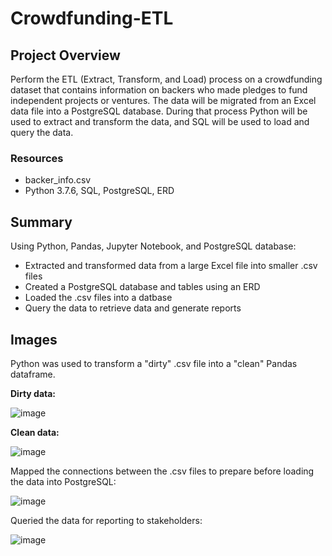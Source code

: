 # Crowdfunding-ETL

## Project Overview
Perform the ETL (Extract, Transform, and Load) process on a crowdfunding dataset that contains information on backers who made pledges to fund independent projects or ventures.  The data will be migrated from an Excel data file into a PostgreSQL database.  During that process Python will be used to extract and transform the data, and SQL will be used to load and query the data.

### Resources
+ backer_info.csv
+ Python 3.7.6, SQL, PostgreSQL, ERD

## Summary
Using Python, Pandas, Jupyter Notebook, and PostgreSQL database:
+ Extracted and transformed data from a large Excel file into smaller .csv files
+ Created a PostgreSQL database and tables using an ERD
+ Loaded the .csv files into a datbase
+ Query the data to retrieve data and generate reports


## Images
Python was used to transform a "dirty" .csv file into a "clean" Pandas dataframe.

**Dirty data:**

![image](https://user-images.githubusercontent.com/113741694/233163073-76f305f7-001f-4c2f-851d-9f2aa77d1221.png)

**Clean data:**

![image](https://user-images.githubusercontent.com/113741694/233163283-ca3a69a7-eec3-417c-b735-6934d0109c99.png)

Mapped the connections between the .csv files to prepare before loading the data into PostgreSQL:

![image](https://user-images.githubusercontent.com/113741694/233164224-25e6d05d-dd5e-47bd-831b-1f7de4b79eca.png)

Queried the data for reporting to stakeholders:

![image](https://user-images.githubusercontent.com/113741694/233164906-0585114f-6142-404d-b7b7-1bc83486f297.png)








